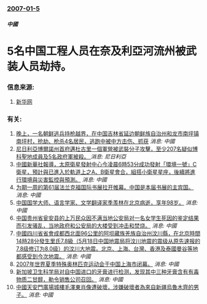 ### [2007-01-5](/news/2007/01/5/index.md)

##### 中國
# 5名中国工程人员在奈及利亞河流州被武装人员劫持。




### 信息来源:

1. [新华网](http://news.xinhuanet.com/world/2007-01/06/content_5572410.htm)

### 有关:

1. [晚上，一名朝鲜逃兵持枪越界，在中国吉林省延边朝鲜族自治州和龙市南坪镇南坪村，抢劫、枪杀4名居民，逃跑中被中方击伤、抓获](/zh/news/2014/12/27/晚上-一名朝鲜逃兵持枪越界-在中国吉林省延边朝鲜族自治州和龙市南坪镇南坪村-抢劫-枪杀4名居民-逃跑中被中方击伤-抓获.md) _消息: 中國_
2. [ 尼日利亞博爾諾州首府邁杜古里一個軍營被武裝分子攻擊，至少207名疑似博科聖地成員及5名政府軍被殺。 ](/zh/news/2014/03/14/尼日利亞博爾諾州首府邁杜古里一個軍營被武裝分子攻擊-至少207名疑似博科聖地成員及5名政府軍被殺.md) _消息: 尼日利亞_
3. [中國新華社報導，太原衛星發射中心今凌晨6時53分成功發射「環境一號」C衛星，預計與已進入於軌道上之A、B衛星會合，組搭小衛星星座，後續將進行環境與災害監控與預測。](/zh/news/2012/11/19/中國新華社報導-太原衛星發射中心今凌晨6時53分成功發射-環境一號-C衛星-預計與已進入於軌道上之A-B衛星會合-組搭小.md) _消息: 中國_
4. [ 为期一周的第61届法兰克福国际书展拉开帷幕。中国是本届书展的主宾国。](/zh/news/2009/10/13/为期一周的第61届法兰克福国际书展拉开帷幕-中国是本届书展的主宾国.md) _消息: 中國_
5. [中国国学大师、语言学家、文学翻译家季羡林在北京病逝，享年98岁。](/zh/news/2009/07/11/中国国学大师-语言学家-文学翻译家季羡林在北京病逝-享年98岁.md) _消息: 中國_
6. [中国贵州省瓮安县的上万民众因不满当地公安局对一名女学生死因的鉴定结果而引发骚乱，当地政府和公安局的大楼受到冲击和焚烧。](/zh/news/2008/06/28/中国贵州省瓮安县的上万民众因不满当地公安局对一名女学生死因的鉴定结果而引发骚乱-当地政府和公安局的大楼受到冲击和焚烧.md) _消息: 中國_
7. [中國四川省省會成都西北面96公里的阿坝藏族羌族自治州汶川縣，在北京時間14時28分發生里氏7.8級（5月18日中国地震局将汶川地震的震级从原先速报的7.8级修订为8.0级）的汶川大地震。北京、上海、台灣、香港及泰國曼谷等地都感受到今次地震。](/zh/news/2008/05/12/中國四川省省會成都西北面96公里的阿坝藏族羌族自治州汶川縣-在北京時間14時28分發生里氏78級-5月18日中国地震局.md) _消息: 中國_
8. [2007年世界夏季特殊奥林匹克运动会于中国上海市闭幕。](/zh/news/2007/10/11/2007年世界夏季特殊奥林匹克运动会于中国上海市闭幕.md) _消息: 中國_
9. [新加坡卫生科学局对自中国进口的牙膏进行检测，发现其中三种牙膏含有有毒物质二甘醇，勒令销售公司召回。](/zh/news/2007/06/5/新加坡卫生科学局对自中国进口的牙膏进行检测-发现其中三种牙膏含有有毒物质二甘醇-勒令销售公司召回.md) _消息: 中國_
10. [中國天安門廣場城樓毛澤東肖像遭破壞，涉嫌破壞者為來自新疆烏魯木齊的男子。](/zh/news/2007/05/13/中國天安門廣場城樓毛澤東肖像遭破壞-涉嫌破壞者為來自新疆烏魯木齊的男子.md) _消息: 中國_
